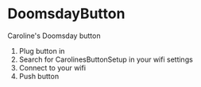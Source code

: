# DoomsdayButton
Caroline's Doomsday button

1. Plug button in
2. Search for CarolinesButtonSetup in your wifi settings
3. Connect to your wifi
4. Push button
